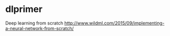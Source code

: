 # dlprimer
Deep learning from scratch http://www.wildml.com/2015/09/implementing-a-neural-network-from-scratch/
